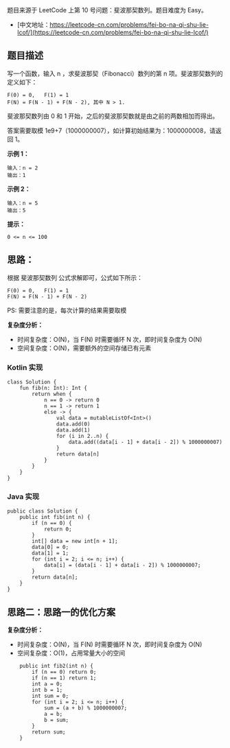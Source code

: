 题目来源于 LeetCode 上第 10 号问题：斐波那契数列。题目难度为 Easy。

* [中文地址：https://leetcode-cn.com/problems/fei-bo-na-qi-shu-lie-lcof/](https://leetcode-cn.com/problems/fei-bo-na-qi-shu-lie-lcof/)

## 题目描述

写一个函数，输入 n ，求斐波那契（Fibonacci）数列的第 n 项。斐波那契数列的定义如下：

```
F(0) = 0,   F(1) = 1
F(N) = F(N - 1) + F(N - 2), 其中 N > 1.
```

斐波那契数列由 0 和 1 开始，之后的斐波那契数就是由之前的两数相加而得出。

答案需要取模 1e9+7（1000000007），如计算初始结果为：1000000008，请返回 1。

**示例 1：**

```
输入：n = 2
输出：1
```

**示例 2：**

```
输入：n = 5
输出：5
```

**提示：**

```
0 <= n <= 100
```

## 思路：

根据 斐波那契数列 公式求解即可，公式如下所示：

```
F(0) = 0,   F(1) = 1
F(N) = F(N - 1) + F(N - 2)
```

PS: 需要注意的是，每次计算的结果需要取模

**复杂度分析：**

* 时间复杂度：O(N)，当 F(N) 时需要循环 N 次，即时间复杂度为 O(N)
* 空间复杂度：O(N)，需要额外的空间存储已有元素

### Kotlin 实现

```
class Solution {
    fun fib(n: Int): Int {
        return when {
            n == 0 -> return 0
            n == 1 -> return 1
            else -> {
                val data = mutableListOf<Int>()
                data.add(0)
                data.add(1)
                for (i in 2..n) {
                    data.add((data[i - 1] + data[i - 2]) % 1000000007)
                }
                return data[n]
            }
        }
    }
}
```

### Java 实现

```
public class Solution {
    public int fib(int n) {
        if (n == 0) {
            return 0;
        }
        int[] data = new int[n + 1];
        data[0] = 0;
        data[1] = 1;
        for (int i = 2; i <= n; i++) {
            data[i] = (data[i - 1] + data[i - 2]) % 1000000007;
        }
        return data[n];
    }
}
```

## 思路二：思路一的优化方案

**复杂度分析：**

* 时间复杂度：O(N)，当 F(N) 时需要循环 N 次，即时间复杂度为 O(N)
* 空间复杂度：O(1)，占用常量大小的空间

```
    public int fib2(int n) {
        if (n == 0) return 0;
        if (n == 1) return 1;
        int a = 0;
        int b = 1;
        int sum = 0;
        for (int i = 2; i <= n; i++) {
            sum = (a + b) % 1000000007;
            a = b;
            b = sum;
        }
        return sum;
    }
```

